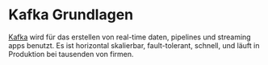 # Kafka Grundlagen

[Kafka](https://kafka.apache.org/) wird für das erstellen von real-time daten, pipelines und streaming apps benutzt. Es ist horizontal skalierbar, fault-tolerant, schnell, und läuft in Produktion bei tausenden von firmen.